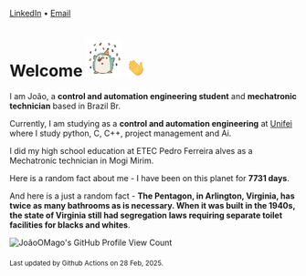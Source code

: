 [LinkedIn](https://www.linkedin.com/in/joão-pedro-gozzoli-b95641301/) &bull;
[Email](joaopedrogozzoli@gmail.com)

# Welcome <img src="happy.gif" height="64px" /> <img src="wave.gif" height="32px" />

I am João, a  **control and automation engineering student** and **mechatronic technician** based in Brazil Br.

Currently, I am studying as a **control and automation engineering** at [Unifei](https://unifei.edu.br) where I study python, C, C++, project management and Ai.

I did my high school education at ETEC Pedro Ferreira alves as a Mechatronic technician in Mogi Mirim.

Here is a random fact about me - I have been on this planet for **7731 days**.

And here is a just a random fact -  **The Pentagon, in Arlington, Virginia, has twice as many bathrooms as is necessary. When it was built in the 1940s, the state of Virginia still had segregation laws requiring separate toilet facilities for blacks and whites**.

![JoãoOMago's GitHub Profile View Count](https://komarev.com/ghpvc/?username=JoaoOMago)

<sub>Last updated by Github Actions on 28 Feb, 2025.</sub>
